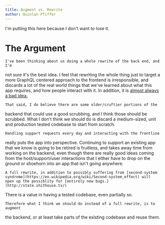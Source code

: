 ```yaml
---
title: Augment vs. Rewrite
author: Quinlan Pfiffer
---
```


I'm putting this here because I don't want to lose it.

# The Argument

    I've been thinking about us doing a whole rewrite of the back end, and I'm
not sure it's the best idea. I feel that rewriting the whole thing just to
target a more GraphQL centered approach to the frontend is irresponsible, and
discards a lot of the real world things that we've learned about what this app
requires, and how people interact with it. In addition, it is [almost always a
bad idea.](https://www.joelonsoftware.com/2000/04/06/things-you-should-never-do-part-i/)

    That said, I do believe there are some older/cruftier portions of the
backend that could use a good scrubbing, and I think those should be scrubbed.
What I don't think we should do is discard a medium-sized, unit and production 
tested codebase to start from scratch.

    Handling support requests every day and interacting with the frontline
really puts the app into perspective. Continuing to support an existing app that
we know is going to be retired is fruitless, and takes away time from working on
the backend, even though there are really good ideas coming from the
host/support/user interactions that I either have to drop on the ground or
shoehorn into an app that isn't going anywhere.

    A full rewrite, in addition to possibly suffering from [second-system syndrome](https://en.wikipedia.org/wiki/Second-system_effect) will open up the possiblity for [entirely new bugs.](http://state.shithouse.tv/)
There is a value in having a tested codebase, even partially so. 

    Therefore what I think we should do instead of a full rewrite, is to augment
the backend, or at least take parts of the existing codebase and reuse them.

